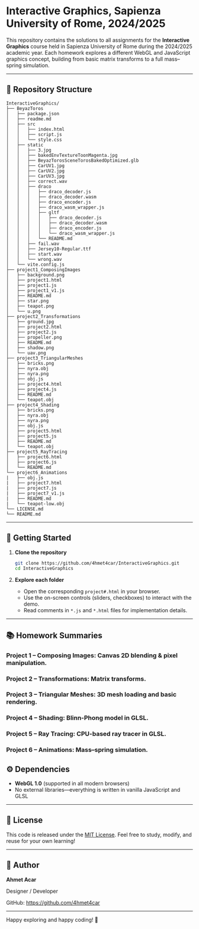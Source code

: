 # Interactive Graphics, Sapienza University of Rome, 2024/2025

This repository contains the solutions to all assignments for the **Interactive Graphics** course held in Sapienza University of Rome during the 2024/2025 academic year. Each homework explores a different WebGL and JavaScript graphics concept, building from basic matrix transforms to a full mass–spring simulation.

---

## 📂 Repository Structure

```text
InteractiveGraphics/
├── BeyazToros
│   ├── package.json
│   ├── readme.md
│   ├── src
│   │   ├── index.html
│   │   ├── script.js
│   │   └── style.css
│   ├── static
│   │   ├── 3.jpg
│   │   ├── bakedEnvTextureToonMagenta.jpg
│   │   ├── BeyazTorosSceneTorosBakedOptimized.glb
│   │   ├── CarUV1.jpg
│   │   ├── CarUV2.jpg
│   │   ├── CarUV3.jpg
│   │   ├── correct.wav
│   │   ├── draco
│   │   │   ├── draco_decoder.js
│   │   │   ├── draco_decoder.wasm
│   │   │   ├── draco_encoder.js
│   │   │   ├── draco_wasm_wrapper.js
│   │   │   ├── gltf
│   │   │   │   ├── draco_decoder.js
│   │   │   │   ├── draco_decoder.wasm
│   │   │   │   ├── draco_encoder.js
│   │   │   │   └── draco_wasm_wrapper.js
│   │   │   └── README.md
│   │   ├── fail.wav
│   │   ├── Jersey10-Regular.ttf
│   │   ├── start.wav
│   │   └── wrong.wav
│   └── vite.config.js
├── project1_ComposingImages
│   ├── background.png
│   ├── project1.html
│   ├── project1.js
│   ├── project1_v1.js
│   ├── README.md
│   ├── star.png
│   ├── teapot.png
│   └── u.png
├── project2_Transformations
│   ├── ground.jpg
│   ├── project2.html
│   ├── project2.js
│   ├── propeller.png
│   ├── README.md
│   ├── shadow.png
│   └── uav.png
├── project3_TriangularMeshes
│   ├── bricks.png
│   ├── nyra.obj
│   ├── nyra.png
│   ├── obj.js
│   ├── project4.html
│   ├── project4.js
│   ├── README.md
│   └── teapot.obj
├── project4_Shading
│   ├── bricks.png
│   ├── nyra.obj
│   ├── nyra.png
│   ├── obj.js
│   ├── project5.html
│   ├── project5.js
│   ├── README.md
│   └── teapot.obj
├── project5_RayTracing
│   ├── project6.html
│   ├── project6.js
│   └── README.md
└── project6_Animations
|   ├── obj.js
|   ├── project7.html
|   ├── project7.js
|   ├── project7_v1.js
|   ├── README.md
|   └── teapot-low.obj
└── LICENSE.md
└── README.md

```

---

## 🚀 Getting Started

1. **Clone the repository**

   ```bash
   git clone https://github.com/4hmet4car/InteractiveGraphics.git
   cd InteractiveGraphics
   ```

2. **Explore each folder**

   * Open the corresponding `project#.html` in your browser.
   * Use the on-screen controls (sliders, checkboxes) to interact with the demo.
   * Read comments in `*.js` and `*.html` files for implementation details.

---

## 📚 Homework Summaries

### Project 1 – Composing Images: Canvas 2D blending & pixel manipulation.

### Project 2 – Transformations: Matrix transforms.

### Project 3 – Triangular Meshes: 3D mesh loading and basic rendering.

### Project 4 – Shading: Blinn-Phong model in GLSL.

### Project 5 – Ray Tracing: CPU-based ray tracer in GLSL.

### Project 6 – Animations: Mass–spring simulation.

## ⚙️ Dependencies

* **WebGL 1.0** (supported in all modern browsers)
* No external libraries—everything is written in vanilla JavaScript and GLSL

---

## 📝 License

This code is released under the [MIT License](LICENSE.md). Feel free to study, modify, and reuse for your own learning!

---

## 👤 Author

**Ahmet Acar**

Designer / Developer

GitHub: https://github.com/4hmet4car

---

Happy exploring and happy coding! 🚀
